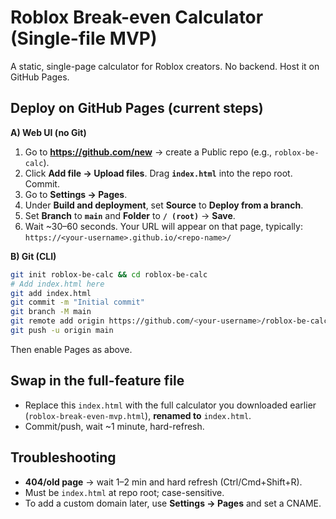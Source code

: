 # Roblox Break-even Calculator (Single-file MVP)

A static, single-page calculator for Roblox creators. No backend. Host it on GitHub Pages.

## Deploy on GitHub Pages (current steps)

**A) Web UI (no Git)**
1. Go to **https://github.com/new** → create a Public repo (e.g., `roblox-be-calc`).
2. Click **Add file → Upload files**. Drag **`index.html`** into the repo root. Commit.
3. Go to **Settings → Pages**.
4. Under **Build and deployment**, set **Source** to **Deploy from a branch**.
5. Set **Branch** to **`main`** and **Folder** to **`/ (root)`** → **Save**.
6. Wait ~30–60 seconds. Your URL will appear on that page, typically:
   `https://<your-username>.github.io/<repo-name>/`

**B) Git (CLI)**
```bash
git init roblox-be-calc && cd roblox-be-calc
# Add index.html here
git add index.html
git commit -m "Initial commit"
git branch -M main
git remote add origin https://github.com/<your-username>/roblox-be-calc.git
git push -u origin main
```
Then enable Pages as above.

## Swap in the full-feature file
- Replace this `index.html` with the full calculator you downloaded earlier (`roblox-break-even-mvp.html`), **renamed to** `index.html`.
- Commit/push, wait ~1 minute, hard-refresh.

## Troubleshooting
- **404/old page** → wait 1–2 min and hard refresh (Ctrl/Cmd+Shift+R).
- Must be `index.html` at repo root; case-sensitive.
- To add a custom domain later, use **Settings → Pages** and set a CNAME.